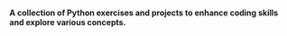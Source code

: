 #### A collection of Python exercises and projects to enhance coding skills and explore various concepts.
